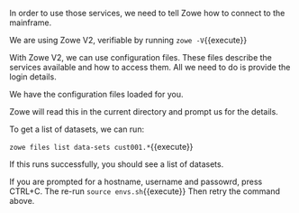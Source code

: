 In order to use those services, we need to tell Zowe how to connect to the mainframe.  

We are using Zowe V2, verifiable by running `zowe -V`{{execute}}

With Zowe V2, we can use configuration files.  These files describe the services available and how to access them.  All we need to do is provide the login details. 

We have the configuration files loaded for you.  

Zowe will read this in the current directory and prompt us for the details. 

To get a list of datasets, we can run:

`zowe files list data-sets cust001.*`{{execute}}

If this runs successfully, you should see a list of datasets.

If you are prompted for a hostname, username and passowrd, press CTRL+C.
The re-run ``source envs.sh``{{execute}}
Then retry the command above.